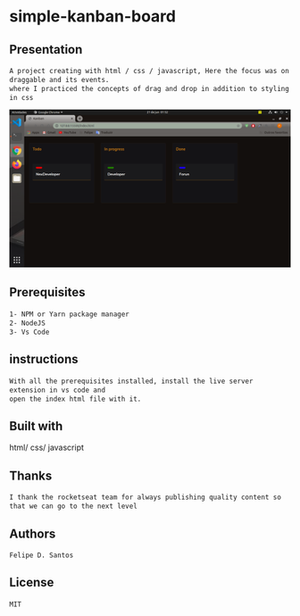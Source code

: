 # simple-kanban-board

## Presentation
    A project creating with html / css / javascript, Here the focus was on draggable and its events. 
    where I practiced the concepts of drag and drop in addition to styling in css

<img src='https://github.com/lycan-nt/-Laboratory_of_javascript-experiences/blob/master/simple-kanban-board/Captura%20de%20tela%20de%202020-06-21%2001-52-56.png'>

## Prerequisites
    1- NPM or Yarn package manager
    2- NodeJS
    3- Vs Code

## instructions
    With all the prerequisites installed, install the live server extension in vs code and 
    open the index html file with it.
    
## Built with
   html/ css/ javascript 
   
## Thanks    
    I thank the rocketseat team for always publishing quality content so that we can go to the next level
    
## Authors
    Felipe D. Santos

## License
    MIT
